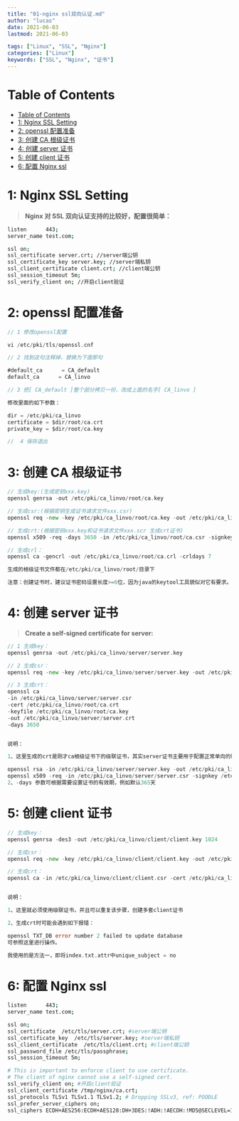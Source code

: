 ```yaml
---
title: "01-nginx ssl双向认证.md"
author: "lucas"
date: 2021-06-03
lastmod: 2021-06-03

tags: ["Linux", "SSL", "Nginx"]
categories: ["Linux"]
keywords: ["SSL", "Nginx", "证书"]
---
```


# Table of Contents

- [Table of Contents](#table-of-contents)
- [1: Nginx SSL Setting](#1-nginx-ssl-setting)
- [2: openssl 配置准备](#2-openssl-配置准备)
- [3: 创建 CA 根级证书](#3-创建-ca-根级证书)
- [4: 创建 server 证书](#4-创建-server-证书)
- [5: 创建 client 证书](#5-创建-client-证书)
- [6: 配置 Nginx ssl](#6-配置-nginx-ssl)

# 1: Nginx SSL Setting

> **Nginx 对 SSL 双向认证支持的比较好，配置很简单：**

```bash
listen      443;
server_name test.com;

ssl on;
ssl_certificate server.crt; //server端公钥
ssl_certificate_key server.key; //server端私钥
ssl_client_certificate client.crt; //client端公钥
ssl_session_timeout 5m;
ssl_verify_client on; //开启client验证
```

# 2: openssl 配置准备

```go
// 1 修改openssl配置

vi /etc/pki/tls/openssl.cnf

// 2 找到这句注释掉，替换为下面那句

#default_ca      = CA_default
default_ca      = CA_linvo

// 3 把[ CA_default ]整个部分拷贝一份，改成上面的名字[ CA_linvo ]

修改里面的如下参数：

dir = /etc/pki/ca_linvo
certificate = $dir/root/ca.crt
private_key = $dir/root/ca.key

//  4 保存退出
```

# 3: 创建 CA 根级证书

```go
// 生成key:(生成密钥xxx.key)
openssl genrsa -out /etc/pki/ca_linvo/root/ca.key

// 生成csr:(根据密钥生成证书请求文件xxx.csr)
openssl req -new -key /etc/pki/ca_linvo/root/ca.key -out /etc/pki/ca_linvo/root/ca.csr

// 生成crt:(根据密钥xxx.key和证书请求文件xxx.scr 生成crt证书)
openssl x509 -req -days 3650 -in /etc/pki/ca_linvo/root/ca.csr -signkey /etc/pki/ca_linvo/root/ca.key -out /etc/pki/ca_linvo/root/ca.crt

// 生成crl：
openssl ca -gencrl -out /etc/pki/ca_linvo/root/ca.crl -crldays 7

生成的根级证书文件都在/etc/pki/ca_linvo/root/目录下

注意：创建证书时，建议证书密码设置长度>=6位，因为java的keytool工具貌似对它有要求。
```

# 4: 创建 server 证书

> **Create a self-signed certificate for server:**

```go
// 1 生成key：
openssl genrsa -out /etc/pki/ca_linvo/server/server.key

// 2 生成csr：
openssl req -new -key /etc/pki/ca_linvo/server/server.key -out /etc/pki/ca_linvo/server/server.csr

// 3 生成crt：
openssl ca
-in /etc/pki/ca_linvo/server/server.csr
-cert /etc/pki/ca_linvo/root/ca.crt
-keyfile /etc/pki/ca_linvo/root/ca.key
-out /etc/pki/ca_linvo/server/server.crt
-days 3650


说明：

1、这里生成的crt是刚才ca根级证书下的级联证书，其实server证书主要用于配置正常单向的https，所以不使用级联模式也可以：

openssl rsa -in /etc/pki/ca_linvo/server/server.key -out /etc/pki/ca_linvo/server/server.key
openssl x509 -req -in /etc/pki/ca_linvo/server/server.csr -signkey /etc/pki/ca_linvo/server/server.key -out /etc/pki/ca_linvo/server/server.crt -days 3650
2、-days 参数可根据需要设置证书的有效期，例如默认365天
```

# 5: 创建 client 证书

```go
// 生成key：
openssl genrsa -des3 -out /etc/pki/ca_linvo/client/client.key 1024

// 生成csr：
openssl req -new -key /etc/pki/ca_linvo/client/client.key -out /etc/pki/ca_linvo/client/client.csr

// 生成crt：
openssl ca -in /etc/pki/ca_linvo/client/client.csr -cert /etc/pki/ca_linvo/root/ca.crt -keyfile /etc/pki/ca_linvo/root/ca.key -out /etc/pki/ca_linvo/client/client.crt -days 3650


说明：

1、这里就必须使用级联证书，并且可以重复该步骤，创建多套client证书

2、生成crt时可能会遇到如下报错：

openssl TXT_DB error number 2 failed to update database
可参照这里进行操作。

我使用的是方法一，即将index.txt.attr中unique_subject = no
```

# 6: 配置 Nginx ssl

```bash
listen      443;
server_name test.com;

ssl on;
ssl_certificate  /etc/tls/server.crt; #server端公钥
ssl_certificate_key  /etc/tls/server.key; #server端私钥
ssl_client_certificate  /etc/tls/client.crt; #client端公钥
ssl_password_file /etc/tls/passphrase;
ssl_session_timeout 5m;

# This is important to enforce client to use certificate.
# The client of nginx cannot use a self-signed cert.
ssl_verify_client on; #开启client验证
ssl_client_certificate /tmp/nginx/ca.crt;
ssl_protocols TLSv1 TLSv1.1 TLSv1.2; # Dropping SSLv3, ref: POODLE
ssl_prefer_server_ciphers on;
ssl_ciphers ECDH+AES256:ECDH+AES128:DH+3DES:!ADH:!AECDH:!MD5@SECLEVEL=1;
```

